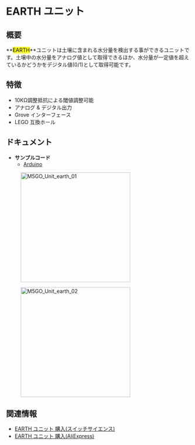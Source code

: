 # EARTH ユニット

## 概要

**<mark>EARTH</mark>**ユニットは土壌に含まれる水分量を検出する事ができるユニットです。土壌中の水分量をアナログ値として取得できるほか、水分量が一定値を超えているかどうかをデジタル値(0/1)として取得可能です。

## 特徴

- 10KΩ調整抵抗による閾値調整可能
- アナログ & デジタル出力
- Grove インターフェース
- LEGO 互換ホール

## ドキュメント

- **サンプルコード**
  - [Arduino](https://github.com/m5stack/M5Stack/tree/master/examples/Unit/Earth)

<figure>
    <img src="assets/img/product_pics/units/M5GO_Unit_earth_01.jpg" alt="M5GO_Unit_earth_01" height="300px" width="300px">
</figure>
<figure>
    <img src="assets/img/product_pics/units/M5GO_Unit_earth_02.jpg" alt="M5GO_Unit_earth_02" height="300px" width="300px">
</figure>

## 関連情報

- [EARTH ユニット 購入(スイッチサイエンス)](https://www.switch-science.com/catalog/4049/)
- [EARTH ユニット 購入(AliExpress)](https://www.aliexpress.com/store/product/M5Stack/3226069_32922643696.html)